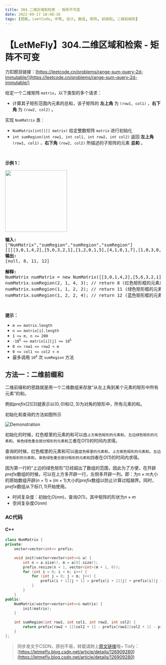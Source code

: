 ```yaml
---
title: 304.二维区域和检索 - 矩阵不可变
date: 2022-09-17 18:48:16
tags: [题解, LeetCode, 中等, 设计, 数组, 矩阵, 前缀和, 二维前缀和]
---
```


# 【LetMeFly】304.二维区域和检索 - 矩阵不可变

力扣题目链接：[https://leetcode.cn/problems/range-sum-query-2d-immutable/](https://leetcode.cn/problems/range-sum-query-2d-immutable/)

<p><big><small>给定一个二维矩阵 <code>matrix</code>，</small></big>以下类型的多个请求：</p>

<ul>
	<li><big><small>计算其子矩形范围内元素的总和，该子矩阵的 <strong>左上角</strong> 为 <code>(row1,&nbsp;col1)</code> ，<strong>右下角</strong> 为 <code>(row2,&nbsp;col2)</code> 。</small></big></li>
</ul>

<p>实现 <code>NumMatrix</code> 类：</p>

<ul>
	<li><code>NumMatrix(int[][] matrix)</code>&nbsp;给定整数矩阵 <code>matrix</code> 进行初始化</li>
	<li><code>int sumRegion(int row1, int col1, int row2, int col2)</code>&nbsp;返回<big><small> <strong>左上角</strong></small></big><big><small> <code>(row1,&nbsp;col1)</code>&nbsp;、<strong>右下角</strong>&nbsp;<code>(row2,&nbsp;col2)</code></small></big> 所描述的子矩阵的元素 <strong>总和</strong> 。</li>
</ul>

<p>&nbsp;</p>

<p><strong>示例 1：</strong></p>

<!-- <p><img src="https://pic.leetcode-cn.com/1626332422-wUpUHT-image.png" style="width: 200px;" /></p> -->

<p><img src="https://cors.tisfy.eu.org/https://img-blog.csdnimg.cn/53a93754c50947a5b8fdc29c8d0da50f.png" style="width: 200px;" /></p>

<pre>
<strong>输入:</strong> 
["NumMatrix","sumRegion","sumRegion","sumRegion"]
[[[[3,0,1,4,2],[5,6,3,2,1],[1,2,0,1,5],[4,1,0,1,7],[1,0,3,0,5]]],[2,1,4,3],[1,1,2,2],[1,2,2,4]]
<strong>输出:</strong> 
[null, 8, 11, 12]

<strong>解释:</strong>
NumMatrix numMatrix = new NumMatrix([[3,0,1,4,2],[5,6,3,2,1],[1,2,0,1,5],[4,1,0,1,7],[1,0,3,0,5]]);
numMatrix.sumRegion(2, 1, 4, 3); // return 8 (红色矩形框的元素总和)
numMatrix.sumRegion(1, 1, 2, 2); // return 11 (绿色矩形框的元素总和)
numMatrix.sumRegion(1, 2, 2, 4); // return 12 (蓝色矩形框的元素总和)
</pre>

<p>&nbsp;</p>

<p><strong>提示：</strong></p>

<ul>
	<li><code>m == matrix.length</code></li>
	<li><code>n == matrix[i].length</code></li>
	<li><code>1 &lt;= m,&nbsp;n &lt;=&nbsp;200</code><meta charset="UTF-8" /></li>
	<li><code>-10<sup>5</sup>&nbsp;&lt;= matrix[i][j] &lt;= 10<sup>5</sup></code></li>
	<li><code>0 &lt;= row1 &lt;= row2 &lt; m</code></li>
	<li><code>0 &lt;= col1 &lt;= col2 &lt; n</code></li>
	<li><meta charset="UTF-8" />最多调用 <code>10<sup>4</sup></code> 次&nbsp;<code>sumRegion</code> 方法</li>
</ul>


    
## 方法一：二维前缀和

二维前缀和的思路就是用一个二维数组来存放“从左上角到某个元素的矩形中所有元素”的和。

例如$prefix[2][3]$就表示以$(0,0)$和$(2,3)$为对角的矩形中，所有元素的和。

初始化和查询的方法如图所示

![Demonstration](https://cors.tisfy.eu.org/https://img-blog.csdnimg.cn/c92fff4ce271419183ccb93512ea68d9.png#pic_center)

<!-- ![Demonstration.png](https://pic.leetcode-cn.com/1663412553-DXuxDJ-Demonstration.png) -->

初始化的时候，红色框里的元素的和可以由```上方紫色矩形的元素和```、```左边绿色矩形的元素和```、```紫色绿色重合部分矩形的元素和```三者在$O(1)$的时间内求得。

查询的时候，红色框里的元素和可以由```蓝色框里的元素和```、```上方紫色矩形的元素和```、```左边绿色矩形的元素和```、```紫色绿色重合部分矩形的元素和```四者在$O(1)$的时间内求得。

因为第一行的“上边的绿色矩形”已经超出了数组的范围，因此为了方便，在开辟$prefix$数组的时候，可以在上方多开辟一行，左侧多开辟一列。即：为$n\times m$大小的原始数组开辟$(n+1)\times(m+1)$大小的$prefix$数组以防止计算过程越界。同时，$prefix$数组从下标$(1,1)$开始使用。

+ 时间复杂度：初始化$O(nm)$，查询$O(1)$。其中矩阵的形状为$n\times m$
+ 空间复杂度$O(nm)$

### AC代码

#### C++

```cpp
class NumMatrix {
private:
    vector<vector<int>> prefix;

    void init(vector<vector<int>>& a) {
        int n = a.size(), m = a[0].size();
        prefix.resize(n + 1, vector<int>(m + 1, 0));
        for (int i = 0; i < n; i++) {
            for (int j = 0; j < m; j++) {
                prefix[i + 1][j + 1] = prefix[i + 1][j] + prefix[i][j + 1] - prefix[i][j] + a[i][j];
            }
        }
    }
public:
    NumMatrix(vector<vector<int>>& matrix) {
        init(matrix);
    }
    
    int sumRegion(int row1, int col1, int row2, int col2) {
        return prefix[row2 + 1][col2 + 1] - prefix[row1][col2 + 1] - prefix[row2 + 1][col1] + prefix[row1][col1];
    }
};
```

> 同步发文于CSDN，原创不易，转载请附上[原文链接](https://blog.tisfy.eu.org/2022/09/17/LeetCode%200304.%E4%BA%8C%E7%BB%B4%E5%8C%BA%E5%9F%9F%E5%92%8C%E6%A3%80%E7%B4%A2-%E7%9F%A9%E9%98%B5%E4%B8%8D%E5%8F%AF%E5%8F%98/)哦~
> Tisfy：[https://letmefly.blog.csdn.net/article/details/126909280](https://letmefly.blog.csdn.net/article/details/126909280)
